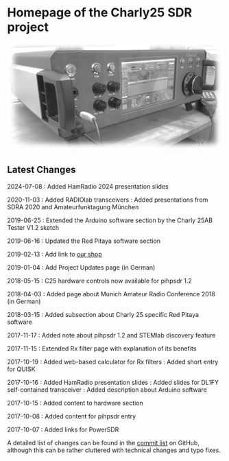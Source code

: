 # Homepage of the Charly25 SDR project

![DL1FY Transceiver black/white](/assets/img/dl1fy-trx-bw.jpg)

## Latest Changes

2024-07-08
: Added HamRadio 2024 presentation slides

2020-11-03
: Added RADIOlab transceivers
: Added presentations from SDRA 2020 and Amateurfunktagung München

2019-06-25
: Extended the Arduino software section by the Charly 25AB Tester V1.2 sketch

2019-06-16
: Updated the Red Pitaya software section

2019-02-13
: Add link to [our shop](https://smartradioconcepts.com/)

2019-01-04
: Add Project Updates page (in German)

2018-05-15
: C25 hardware controls now available for pihpsdr 1.2

2018-04-03
: Added page about Munich Amateur Radio Conference 2018 (in German)

2018-03-15
: Added subsection about Charly 25 specific Red Pitaya software

2017-11-17
: Added note about pihpsdr 1.2 and STEMlab discovery feature

2017-11-15
: Extended Rx filter page with explanation of its benefits

2017-10-19
: Added web-based calculator for Rx filters
: Added short entry for QUISK

2017-10-16
: Added HamRadio presentation slides
: Added slides for DL1FY self-contained transceiver
: Added description about Arduino software

2017-10-15
: Added content to hardware section

2017-10-08
: Added content for pihpsdr entry

2017-10-07
: Added links for PowerSDR

A detailed list of changes can be found in the [commit list](https://github.com/Charly25-SDR/charly25-sdr.github.io/commits/master) on GitHub, although this can be rather cluttered with technical changes and typo fixes.
